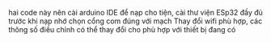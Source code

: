 hai code này nên cài arduino IDE để nạp cho tiện, cài thư viện ESp32 đầy đủ trước khi nạp
nhớ chọn cổng com đúng với mạch
Thay đổi wifi phù hợp, các thông số điều chỉnh có thể thay đổi cho phù hợp với thiết bị đang có